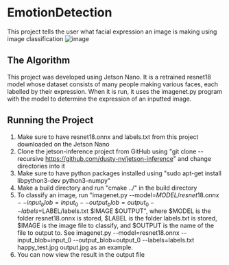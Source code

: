 # EmotionDetection
This project tells the user what facial expression an image is making using image classification
![image](https://user-images.githubusercontent.com/119083331/206937284-7b2f3464-47aa-4009-b40f-ff55016ecf91.png)

## The Algorithm
This project was developed using Jetson Nano. It is a retrained resnet18 model whose dataset consists of many people making various faces, each labelled by their expression. When it is run, it uses the imagenet.py program with the model to determine the expression of an inputted image.

## Running the Project
1. Make sure to have resnet18.onnx and labels.txt from this project downloaded on the Jetson Nano
2. Clone the jetson-inference project from GitHub using "git clone --recursive https://github.com/dusty-nv/jetson-inference" and change directories into it
3. Make sure to have python packages installed using "sudo apt-get install libpython3-dev python3-numpy"
4. Make a build directory and run "cmake ../" in the build directory
5. To classify an image, run "imagenet.py --model=$MODEL/resnet18.onnx --input_blob=input_0 --output_blob=output_0 --labels=$LABEL/labels.txt $IMAGE $OUTPUT", where $MODEL is the folder resnet18.onnx is stored, $LABEL is the folder labels.txt is stored, $IMAGE is the image file to classify, and $OUTPUT is the name of the file to output to. See imagenet.py --model=resnet18.onnx --input_blob=input_0 --output_blob=output_0 --labels=labels.txt happy_test.jpg output.jpg as an example.
6. You can now view the result in the output file
